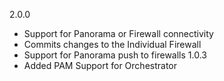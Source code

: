 2.0.0
* Support for Panorama or Firewall connectivity
* Commits changes to the Individual Firewall
* Support for Panorama push to firewalls
1.0.3
* Added PAM Support for Orchestrator
